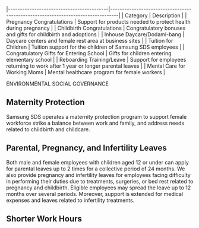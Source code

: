|------------------------------------------|---------------------------------------------------------------------------------|
| Category                                 | Description                                                                     |
| Pregnancy Congratulations                | Support for products needed to protect health during pregnancy                  |
| Childbirth Congratulations               | Congratulatory bonuses and gifts for childbirth and adoptions                   |
| Inhouse Daycare/Dodami-bang              | Daycare centers and female rest area at business sites                          |
| Tuition for Children                     | Tuition support for the children of Samsung SDS employees                       |
| Congratulatory Gifts for Entering School | Gifts for children entering elementary school                                   |
| Reboarding Training/Leave                | Support for employees returning to work after 1 year or longer  parental leaves |
| Mental Care for Working Moms             | Mental healthcare program for female workers                                    |

ENVIRONMENTAL SOCIAL GOVERNANCE

## **Maternity Protection**

Samsung SDS operates a maternity protection program to support female workforce strike a balance between work and family, and address needs related to childbirth and childcare.

## **Parental, Pregnancy, and Infertility Leaves**

Both male and female employees with children aged 12 or under can apply for parental leaves up to 2 times for a collective period of 24 months. We also provide pregnancy and infertility leaves for employees facing difficulty in performing their duties due to treatments, surgeries, or bed rest related to pregnancy and childbirth. Eligible employees may spread the leave up to 12 months over several periods. Moreover, support is extended for medical expenses and leaves related to infertility treatments.

## **Shorter Work Hours**